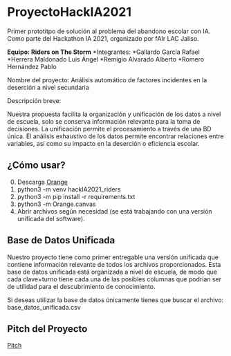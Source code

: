 # ProyectoHackIA2021
Primer prototitpo de solución al problema del abandono escolar con IA. Como parte del Hackathon IA 2021, organizado por fAIr LAC Jaliso.

**Equipo: Riders on The Storm**
*Integrantes:
*Gallardo García Rafael
*Herrera Maldonado Luis Ángel
*Remigio Alvarado Alberto
*Romero Hernández Pablo

Nombre del proyecto: Análisis automático de factores incidentes en la deserción a nivel secundaria

Descripción breve:

Nuestra propuesta facilita la organización y unificación de los datos a nivel de escuela, solo se conserva información relevante para la toma de decisiones. La unificación permite el procesamiento a través de una BD única. El análisis exhaustivo de los datos permite encontrar relaciones entre variables, así como su impacto en la deserción o eficiencia escolar.

## ¿Cómo usar?
  0. Descarga [Orange](https://orangedatamining.com/)
  1. python3 -m venv hackIA2021_riders
  2. python3 -m pip install -r requirements.txt
  3. python3 -m Orange.canvas
  4. Abrir archivos según necesidad (se está trabajando con una versión unificada del software).

## Base de Datos Unificada
Nuestro proyecto tiene como primer entregable una versión unificada que contiene información relevante de todos los archivos proporcionados. Esta base de datos unificada está organizada a nivel de escuela, de modo que cada clave+turno tiene cada una de las posibles columnas que podrían ser de utilidad para el descubrimiento de conocimiento.

Si deseas utilizar la base de datos únicamente tienes que buscar el archivo: base_datos_unificada.csv

## Pitch del Proyecto
[Pitch](assets/Pitch.pdf)
